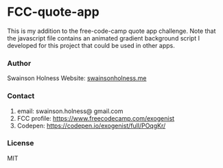 # FCC-quote-app

This is my addition to the free-code-camp quote app challenge. Note that the javascript file contains an animated gradient background script I developed for this project that could be used in other apps. 

### Author
Swainson Holness
Website: [swainsonholness.me](http://swainsonholness.me/)

### Contact
1. email: swainson.holness@ gmail.com 
2. FCC profile: https://www.freecodecamp.com/exogenist
3. Codepen: https://codepen.io/exogenist/full/POqgKr/

### License
MIT
